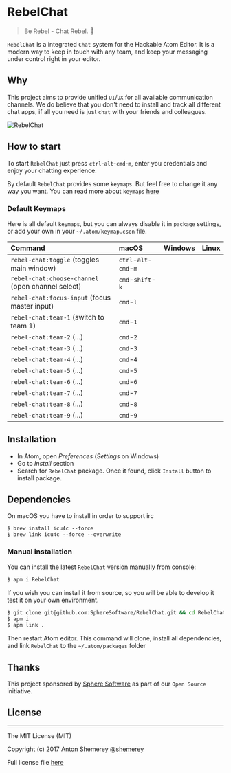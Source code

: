 # RebelChat
> Be Rebel - Chat Rebel. 💬

`RebelChat` is a integrated `Chat` system for the Hackable Atom Editor. It is a modern way to keep
in touch with any team, and keep your messaging under control right in your editor.

## Why

This project aims to provide unified `UI`/`UX` for all available communication channels. We do believe that you
don't need to install and track all different chat apps, if all you need is just `chat` with your
friends and colleagues.

 ![RebelChat](https://cloud.githubusercontent.com/assets/31591/19906983/1472c6b4-a08e-11e6-9415-27f316bfff65.gif)

## How to start

To start `RebelChat` just press `ctrl`-`alt`-`cmd`-`m`, enter you credentials and enjoy
your chatting experience.

By default `RebelChat` provides some `keymaps`. But feel free to change it any way you want. You can
read more about `keymaps` [here](http://flight-manual.atom.io/behind-atom/sections/keymaps-in-depth/)

### Default Keymaps

Here is all default `keymaps`, but you can always disable it in `package` settings, or add your own
in your `~/.atom/keymap.cson` file.

| Command                                           | macOS                  | Windows | Linux |
|:--------------------------------------------------|:-----------------------|:--------|:------|
| `rebel-chat:toggle` (toggles main window)         | `ctrl`-`alt`-`cmd`-`m` |         |       |
| `rebel-chat:choose-channel` (open channel select) | `cmd`-`shift`-`k`      |         |       |
| `rebel-chat:focus-input` (focus master input)     | `cmd`-`l`              |         |       |
| `rebel-chat:team-1` (switch to team 1)            | `cmd`-`1`              |         |       |
| `rebel-chat:team-2` (...)                         | `cmd`-`2`              |         |       |
| `rebel-chat:team-3` (...)                         | `cmd`-`3`              |         |       |
| `rebel-chat:team-4` (...)                         | `cmd`-`4`              |         |       |
| `rebel-chat:team-5` (...)                         | `cmd`-`5`              |         |       |
| `rebel-chat:team-6` (...)                         | `cmd`-`6`              |         |       |
| `rebel-chat:team-7` (...)                         | `cmd`-`7`              |         |       |
| `rebel-chat:team-8` (...)                         | `cmd`-`8`              |         |       |
| `rebel-chat:team-9` (...)                         | `cmd`-`9`              |         |       |


## Installation

* In Atom, open *Preferences* (*Settings* on Windows)
* Go to *Install* section
* Search for `RebelChat` package. Once it found, click `Install` button to install package.

## Dependencies

On macOS you have to install in order to support irc

```
$ brew install icu4c --force
$ brew link icu4c --force --overwrite
```

### Manual installation

You can install the latest `RebelChat` version manually from console:


```bash
$ apm i RebelChat
```

If you wish you can install it from source, so you will be able to develop it test it on your own
environment.

```bash
$ git clone git@github.com:SphereSoftware/RebelChat.git && cd RebelChat
$ apm i
$ apm link .
```

Then restart Atom editor. This command will clone, install all dependencies, and link `RebelChat` to
the `~/.atom/packages` folder

## Thanks

This project sponsored by [Sphere Software](https://sphereinc.com/) as part of our `Open Source`
initiative.

## License
----

The MIT License (MIT)

Copyright (c) 2017 Anton Shemerey [@shemerey](https://github.com/shemerey)

Full license file [here](LICENSE.md)
